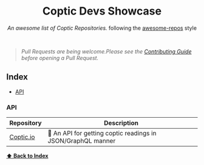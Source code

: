 <div align='center'>

# Coptic Devs Showcase

_An awesome list of Coptic Repositories._ following the [awesome-repos](https://github.com/pawelborkar/awesome-repos/tree/master) style <br>

</div> <br>

> _Pull Requests are being welcome.Please see the [Contributing Guide](CONTRIBUTING.md) before opening a Pull Request._

## Index

-   [API](#api)

### API

| Repository | Description |
| --- | --- |
| [Coptic.io](https://github.com/abanobmikaeel/coptic.io) | 📜 An API for getting coptic readings in JSON/GraphQL manner

**[⬆ Back to Index](#index)**
